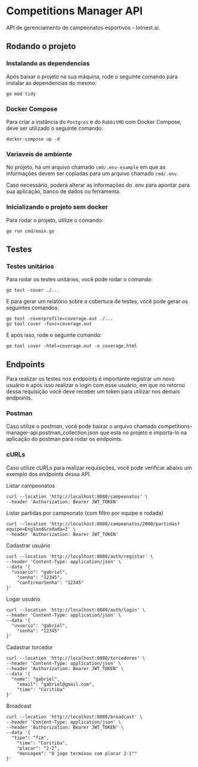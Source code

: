 # Competitions Manager API

API de gerenciamento de campeonatos esportivos - Iotnest.ai.

## Rodando o projeto

### Instalando as dependencias

Após baixar o projeto na sua máquina, rode o seguinte comando para instalar as dependencias do mesmo:

```
go mod tidy
```

### Docker Compose

Para criar a instância do ```Postgres``` e do ```RabbitMQ``` com Docker Compose, deve ser utilizado o seguinte comando:

```
docker-compose up -d
```

### Variaveis de ambiente

No projeto, há um arquivo chamado ```cmd/.env-example``` em que as informações devem ser copiadas para um arquivo chamado ```cmd/.env```.

Caso necessário, poderá alterar as informações do .env para apontar para sua aplicação, banco de dados ou ferramenta.

### Inicializando o projeto sem docker

Para rodar o projeto, utilize o comando:

```
go run cmd/main.go
```

## Testes

### Testes unitários

Para rodar os testes unitários, você pode rodar o comando:

```
go test -cover ./...
```

E para gerar um relatório sobre a cobertura de testes, você pode gerar os seguintes comandos:

```
go test -coverprofile=coverage.out ./...
go tool cover -func=coverage.out
```

E após isso, rode o seguinte comando:

```
go tool cover -html=coverage.out -o coverage.html
```

## Endpoints

Para realizar os testes nos endpoints é importante registrar um novo usuário e após isso realizar o login com esse usuário, em que no retorno dessa requisição você deve receber um token para utilizar nos demais endpoints.

### Postman

Caso utilize o postman, você pode baixar o arquivo chamado competitions-manager-api.postman_collection.json que está no projeto e importa-lo na aplicação do postman para rodar os endpoints.

### cURLs

Caso utilize cURLs para realizar requisições, você pode verificar abaixo um exemplo dos endpoints dessa API.

Listar campeonatos

```curl
curl --location 'http://localhost:8080/campeonatos' \
--header 'Authorization: Bearer JWT_TOKEN'
```

Listar partidas por campeonato (com filtro por equipe e rodada)

```curl
curl --location 'http://localhost:8080/campeonatos/2000/partidas?equipe=England&rodada=2' \
--header 'Authorization: Bearer JWT_TOKEN'
```

Cadastrar usuário

```curl
curl --location 'http://localhost:8080/auth/registar' \
--header 'Content-Type: application/json' \
--data '{
  "usuario": "gabriel",
	"senha": "12345",
	"confirmarSenha": "12345"
}'
```

Logar usuário

```curl
curl --location 'http://localhost:8080/auth/login' \
--header 'Content-Type: application/json' \
--data '{
  "usuario": "gabriel",
	"senha": "12345"
}'
```

Cadastrar torcedor

```curl
curl --location 'http://localhost:8080/torcedores' \
--header 'Content-Type: application/json' \
--header 'Authorization: Bearer JWT_TOKEN' \
--data '{
  "nome": "gabriel",
	"email": "gabriel@gmail.com",
	"time": "Coritiba"
}'
```

Broadcast

```curl
curl --location 'http://localhost:8080/broadcast' \
--header 'Content-Type: application/json' \
--header 'Authorization: Bearer JWT_TOKEN' \
--data '{
  "tipo": "fim",
	"time": "Coritiba",
	"placar": "2-2",
	"mensagem": "O jogo terminou com placar 2-1""
}'
```